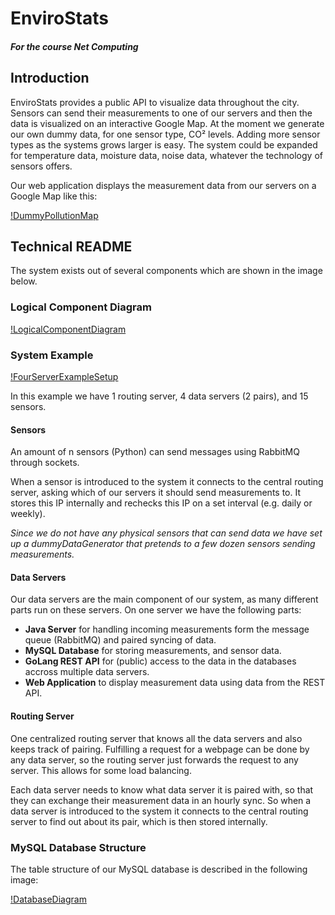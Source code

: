 # EnviroStats 
#### *For the course Net Computing*

## Introduction
EnviroStats provides a public API to visualize data throughout the city. Sensors can send their measurements to one of our servers and then the data is visualized on an interactive Google Map. At the moment we generate our own dummy data, for one sensor type, CO² levels. Adding more sensor types as the systems grows larger is easy. The system could be expanded for temperature data, moisture data, noise data, whatever the technology of sensors offers.

Our web application displays the measurement data from our servers on a Google Map like this:

[!DummyPollutionMap](https://github.com/sisisytze/netComputing/blob/master/@images/DummyPollutionMap.png?raw=true)

## Technical README
The system exists out of several components which are shown in the image below. 

### Logical Component Diagram

[!LogicalComponentDiagram](https://github.com/sisisytze/netComputing/blob/master/@images/LogicalComponentDiagram.png?raw=true)

### System Example
[!FourServerExampleSetup](https://github.com/sisisytze/netComputing/blob/master/@images/FourServerExampleSetup.png?raw=true)

In this example we have 1 routing server, 4 data servers (2 pairs), and 15 sensors.

#### Sensors
An amount of n sensors (Python) can send messages using RabbitMQ through sockets. 

When a sensor is introduced to the system it connects to the central routing server, asking which of our servers it should send measurements to. It stores this IP internally and rechecks this IP on a set interval (e.g. daily or weekly). 

*Since we do not have any physical sensors that can send data we have set up a dummyDataGenerator that pretends to a few dozen sensors sending measurements.*

#### Data Servers
Our data servers are the main component of our system, as many different parts run on these servers. On one server we have the following parts:
+ **Java Server** for handling incoming measurements form the message queue (RabbitMQ) and paired syncing of data.
+ **MySQL Database** for storing measurements, and sensor data.
+ **GoLang REST API** for (public) access to the data in the databases accross multiple data servers.
+ **Web Application** to display measurement data using data from the REST API.

#### Routing Server
One centralized routing server that knows all the data servers and also keeps track of pairing. Fulfilling a request for a webpage can be done by any data server, so the routing server just forwards the request to any server. This allows for some load balancing.

Each data server needs to know what data server it is paired with, so that they can exchange their measurement data in an hourly sync. So when a data server is introduced to the system it connects to the central routing server to find out about its pair, which is then stored internally.

### MySQL Database Structure
The table structure of our MySQL database is described in the following image:

[!DatabaseDiagram](https://github.com/sisisytze/netComputing/blob/master/@images/DatabaseDiagram.png?raw=true)
